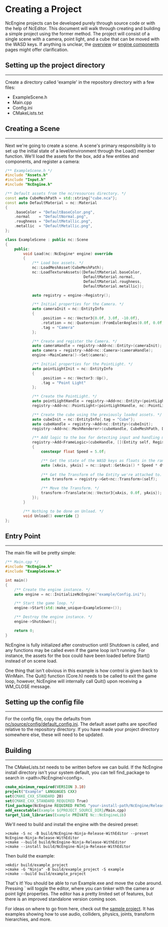 # Creating a Project

NcEngine projects can be developed purely through source code or with the help of NcEditor. This document will walk through creating and building a simple project using the former method. The project will consist of a single scene with a camera, point light, and a cube that can be moved with the WASD keys. If anything is unclear, the [overview](Overview.md) or [engine components](EngineComponents.md) pages might offer clarification.

## Setting up the project directory
-----------------------------------
Create a directory called 'example' in the repository directory with a few files:
* ExampleScene.h
* Main.cpp
* Config.ini
* CMakeLists.txt

## Creating a Scene
--------------------
Next we're going to create a scene. A scene's primary responsibility is to set up the initial state of a level/environment through the Load() member function. We'll load the assets for the box, add a few entities and components, and register a camera:

```cpp
/** ExampleScene.h */
#include "Assets.h"
#include "Input.h"
#include "NcEngine.h"

/** Default assets from the nc/resources directory. */
const auto CubeMeshPath = std::string{"cube.nca"};
const auto DefaultMaterial = nc::Material
{
    .baseColor = "DefaultBaseColor.png",
    .normal    = "DefaultNormal.png",
    .roughness = "DefaultMetallic.png",
    .metallic  = "DefaultMetallic.png",
};

class ExampleScene : public nc::Scene
{
    public:
        void Load(nc::NcEngine* engine) override
        {
            /** Load box assets. */
            nc::LoadMeshAsset(CubeMeshPath);
            nc::LoadTextureAssets({DefaultMaterial.baseColor,
                                   DefaultMaterial.normal,
                                   DefaultMaterial.roughness,
                                   DefaultMaterial.metallic});

            auto registry = engine->Registry();

            /** Initial properties for the Camera. */
            auto cameraInit = nc::EntityInfo
            {
                .position = nc::Vector3{0.0f, 3.0f, -10.0f},
                .rotation = nc::Quaternion::FromEulerAngles(0.0f, 0.0f, 0.785f),
                .tag = "Camera"
            };

            /** Create and register the Camera. */
            auto cameraHandle = registry->Add<nc::Entity>(cameraInit);
            auto camera = registry->Add<nc::Camera>(cameraHandle);
            engine->MainCamera()->Set(camera);

            /** Initial properties for the PointLight. */
            auto pointLightInit = nc::EntityInfo
            {
                .position = nc::Vector3::Up(),
                .tag = "Point Light"
            };

            /** Create the PointLight. */
            auto pointLightHandle = registry->Add<nc::Entity>(pointLightInit);
            registry->Add<nc::PointLight>(pointLightHandle, nc::PointLightInfo{});

            /** Create the cube using the previously loaded assets. */
            auto cubeInit = nc::EntityInfo{.tag = "Cube"};
            auto cubeHandle = registry->Add<nc::Entity>(cubeInit);
            registry->Add<nc::MeshRenderer>(cubeHandle, CubeMeshPath, DefaultMaterial, nc::TechniqueType::PhongAndUi);

            /** Add logic to the box for detecting input and handling movement. */
            registry->Add<FrameLogic>(cubeHandle, [](Entity self, Registry* registry, float dt)
            {
                constexpr float Speed = 5.0f;

                /** Get the state of the WASD keys as floats in the range [-1, 1] and scale them. */
                auto [xAxis, yAxis] = nc::input::GetAxis() * Speed * dt;
                
                /** Get the Transform of the Entity we're attached to. */
                auto transform = registry->Get<nc::Transform>(self);

                /** Move the Transform. */
                transform->Translate(nc::Vector3{xAxis, 0.0f, yAxis});
            });
        }

        /** Nothing to be done on Unload. */
        void Unload() override {}
};
```

## Entry Point
----------------------
The main file will be pretty simple:
```cpp
/** Main.cpp */
#include "NcEngine.h"
#include "ExampleScene.h"

int main()
{
    /** Create the engine instance. */
    auto engine = nc::InitializeNcEngine("example/Config.ini");

    /** Start the game loop. */
    engine->Start(std::make_unique<ExampleScene>());

    /** Destroy the engine instance. */
    engine->Shutdown();

    return 0;
}
```

NcEngine is fully initialized after construction until Shutdown is called, and any functions may be called even if the game loop isn't running. For instance, the assets for the box could have been loaded before Start() instead of on scene load.

One thing that isn't obvious in this example is how control is given back to WinMain. The Quit() function (Core.h) needs to be called to exit the game loop, however, NcEngine will internally call Quit() upon receiving a WM_CLOSE message.

## Setting up the config file
-------------------------
For the config file, copy the defaults from [nc/source/config/default_config.ini](../nc/source/config/default_config.ini). The default asset paths are specified relative to the repository directory. If you have made your project directory somewhere else, these will need to be updated.

## Building
------------
The CMakeLists.txt needs to be written before we can build. If the NcEngine install directory isn't your system default, you can tell find_package to search in \<path>/NcEngine/\<config>.
```cmake
cmake_minimum_required(VERSION 3.10)
project("Example" LANGUAGES CXX)
set(CMAKE_CXX_STANDARD 20)
set(CMAKE_CXX_STANDARD_REQUIRED True)
find_package(NcEngine REQUIRED PATHS "your-install-path/NcEngine/Release-WithEditor")
add_executable(Example ${PROJECT_SOURCE_DIR}/Main.cpp)
target_link_libraries(Example PRIVATE Nc::NcEngineLib)
```

We'll need to build and install the engine with the desired preset:
```
>cmake -S nc -B build/NcEngine-Ninja-Release-WithEditor --preset NcEngine-Ninja-Release-WithEditor
>cmake --build build/NcEngine-Ninja-Release-WithEditor
>cmake --install build/NcEngine-Ninja-Release-WithEditor
```

Then build the example:
```
>mkdir build/example_project
>cmake -G "Ninja" -B build/example_project -S example
>cmake --build build/example_project
```

That's it! You should be able to run Example.exe and move the cube around. Pressing ` will toggle the editor, where you can tinker with the camera or point light properties. The editor has a pretty limited set of features, but there is an improved standalone version coming soon.

For ideas on where to go from here, check out the [sample project](../project/source). It has examples showing how to use audio, colliders, physics, joints, transform hierarchies, and more.